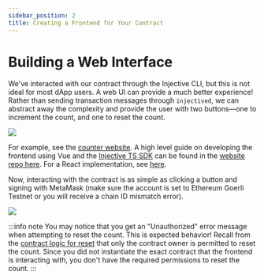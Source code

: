 ```yaml
---
sidebar_position: 2
title: Creating a Frontend for Your Contract
---
```


# Building a Web Interface

We've interacted with our contract through the Injective CLI, but this is not ideal for most dApp users. A web UI can provide a much better experience! Rather than sending transaction messages through `injectived`, we can abstract away the complexity and provide the user with two buttons—one to increment the count, and one to reset the count.

![](../../../img/Counter\_website.png)

For example, see the [counter website](https://injective-simple-cosmwasm-sc.netlify.app/). A high level guide on developing the frontend using Vue and the [Injective TS SDK](https://github.com/InjectiveLabs/injective-ts/tree/master/packages/sdk-ts) can be found in the [website repo here](https://github.com/InjectiveLabs/injective-simple-sc-counter-ui/tree/master/nuxt). For a React implementation, see [here](https://github.com/InjectiveLabs/injective-simple-sc-counter-ui/tree/master/next).

Now, interacting with the contract is as simple as clicking a button and signing with MetaMask (make sure the account is set to Ethereum Goerli Testnet or you will receive a chain ID mismatch error).

![](../../../img/metamask\_select\_testnet.png)

:::info note You may notice that you get an "Unauthorized" error message when attempting to reset the count. This is expected behavior! Recall from the [contract logic for reset](../../../docs/develop/guides/cosmwasm-dapps/Your\_first\_contract\_on\_injective/#reset) that only the contract owner is permitted to reset the count. Since you did not instantiate the exact contract that the frontend is interacting with, you don't have the required permissions to reset the count. :::
